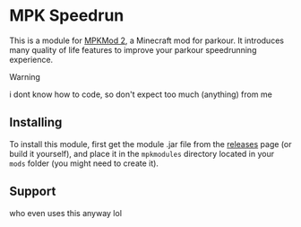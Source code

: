 # MPK Speedrun
This is a module for [MPKMod 2](https://github.com/MPKMod/MPKMod2), a Minecraft mod for parkour.
It introduces many quality of life features to improve your parkour speedrunning experience.

> [!WARNING]
> i dont know how to code, so don't expect too much (anything) from me

## Installing
To install this module, first get the module .jar file from the
[releases](https://github.com/Zpiboo/MPKSpeedrun/releases) page (or build it yourself), and place it
in the `mpkmodules` directory located in your `mods` folder (you might need to create it).

## Support
who even uses this anyway lol
